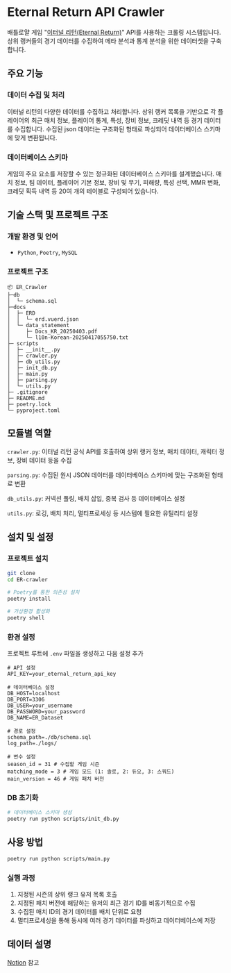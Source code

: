 # Eternal Return API Crawler

배틀로얄 게임 "[이터널 리턴(Eternal Return)](https://playeternalreturn.com/main?hl=ko-KR)" API를 사용하는 크롤링 시스템입니다. 상위 랭커들의 경기 데이터를 수집하여 메타 분석과 통계 분석을 위한 데이터셋을 구축합니다.

## 주요 기능

### 데이터 수집 및 처리
이터널 리턴의 다양한 데이터를 수집하고 처리합니다. 상위 랭커 목록을 기반으로 각 플레이어의 최근 매치 정보, 플레이어 통계, 특성, 장비 정보, 크레딧 내역 등 경기 데이터를 수집합니다. 수집된 json 데이터는 구조화된 형태로 파싱되어 데이터베이스 스키마에 맞게 변환됩니다.

### 데이터베이스 스키마
게임의 주요 요소를 저장할 수 있는 정규화된 데이터베이스 스키마를 설계했습니다. 매치 정보, 팀 데이터, 플레이어 기본 정보, 장비 및 무기, 피해량, 특성 선택, MMR 변화, 크레딧 획득 내역 등 20여 개의 테이블로 구성되어 있습니다.

## 기술 스택 및 프로젝트 구조

### 개발 환경 및 언어
- `Python`, `Poetry`, `MySQL`

### 프로젝트 구조

```
📦 ER_Crawler
├─db
│  └─ schema.sql
├─docs
│  ├─ ERD
│  │  └─ erd.vuerd.json
│  └─ data_statement
│     ├─ Docs_KR_20250403.pdf
│     └─ l10n-Korean-20250417055750.txt
├─ scripts
│  ├─ __init__.py
│  ├─ crawler.py
│  ├─ db_utils.py
│  ├─ init_db.py
│  ├─ main.py
│  ├─ parsing.py
│  └─ utils.py
├─ .gitignore
├─ README.md
├─ poetry.lock
└─ pyproject.toml
```

## 모듈별 역할
`crawler.py`: 이터널 리턴 공식 API를 호출하여 상위 랭커 정보, 매치 데이터, 캐릭터 정보, 장비 데이터 등을 수집

`parsing.py`: 수집된 원시 JSON 데이터를 데이터베이스 스키마에 맞는 구조화된 형태로 변환

`db_utils.py`: 커넥션 풀링, 배치 삽입, 중복 검사 등 데이터베이스 설정 

`utils.py`: 로깅, 배치 처리, 멀티프로세싱 등 시스템에 필요한 유틸리티 설정

## 설치 및 설정
### 프로젝트 설치
```bash
git clone 
cd ER-crawler

# Poetry를 통한 의존성 설치
poetry install

# 가상환경 활성화
poetry shell
```

### 환경 설정
프로젝트 루트에 `.env` 파일을 생성하고 다음 설정 추가
```env
# API 설정
API_KEY=your_eternal_return_api_key

# 데이터베이스 설정
DB_HOST=localhost
DB_PORT=3306
DB_USER=your_username
DB_PASSWORD=your_password
DB_NAME=ER_Dataset

# 경로 설정
schema_path=./db/schema.sql
log_path=./logs/

# 변수 설정
season_id = 31 # 수집할 게임 시즌
matching_mode = 3 # 게임 모드 (1: 솔로, 2: 듀오, 3: 스쿼드)
main_version = 46 # 게임 패치 버전
```

### DB 초기화
```bash
# 데이터베이스 스키마 생성
poetry run python scripts/init_db.py
```

## 사용 방법
```bash
poetry run python scripts/main.py
```

### 실행 과정
1. 지정된 시즌의 상위 랭크 유저 목록 호출
2. 지정된 패치 버전에 해당하는 유저의 최근 경기 ID를 비동기적으로 수집
3. 수집된 매치 ID의 경기 데이터를 배치 단위로 요청
4. 멀티프로세싱을 통해 동시에 여러 경기 데이터를 파싱하고 데이터베이스에 저장

## 데이터 설명
[Notion](https://feather-bone-09d.notion.site/1e3fa3b7aa8280d3b86ee72002aa98ea?pvs=4) 참고